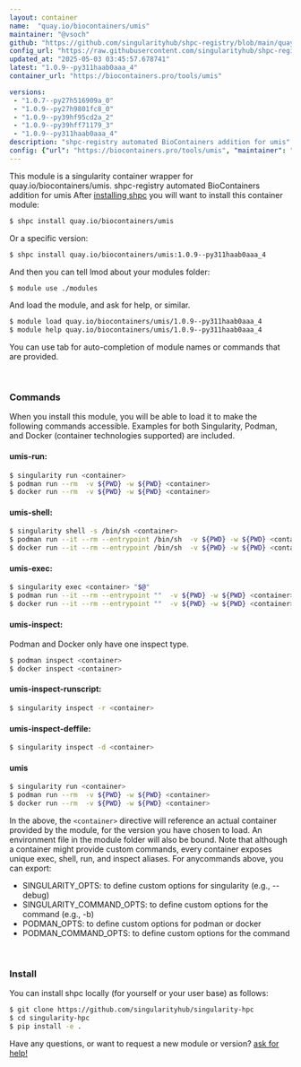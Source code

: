 ```yaml
---
layout: container
name:  "quay.io/biocontainers/umis"
maintainer: "@vsoch"
github: "https://github.com/singularityhub/shpc-registry/blob/main/quay.io/biocontainers/umis/container.yaml"
config_url: "https://raw.githubusercontent.com/singularityhub/shpc-registry/main/quay.io/biocontainers/umis/container.yaml"
updated_at: "2025-05-03 03:45:57.678741"
latest: "1.0.9--py311haab0aaa_4"
container_url: "https://biocontainers.pro/tools/umis"

versions:
 - "1.0.7--py27h516909a_0"
 - "1.0.9--py27h9801fc8_0"
 - "1.0.9--py39hf95cd2a_2"
 - "1.0.9--py39hff71179_3"
 - "1.0.9--py311haab0aaa_4"
description: "shpc-registry automated BioContainers addition for umis"
config: {"url": "https://biocontainers.pro/tools/umis", "maintainer": "@vsoch", "description": "shpc-registry automated BioContainers addition for umis", "latest": {"1.0.9--py311haab0aaa_4": "sha256:bba7c5f6130b6c460fb3968d4a010644be6ef32def241338f44ef882b1162b61"}, "tags": {"1.0.7--py27h516909a_0": "sha256:c13a0a65712c77f17e35298202ee1ea2bd2bd4c29ca47e63b82b136cfbf638d6", "1.0.9--py27h9801fc8_0": "sha256:c7aa72b01797584444066c2bf8852031b6f8dd58aeedf7f7bad3ede7e4d7e06f", "1.0.9--py39hf95cd2a_2": "sha256:cc43549bd917e392d482fe83279f8efe4728343a1fc11e1d54d2027cf27583b8", "1.0.9--py39hff71179_3": "sha256:c5acf9313fb1c5800fc7ce07b4aad2c915db14caccf6e90d34fb1f89bdb4ba88", "1.0.9--py311haab0aaa_4": "sha256:bba7c5f6130b6c460fb3968d4a010644be6ef32def241338f44ef882b1162b61"}, "docker": "quay.io/biocontainers/umis"}
---
```


This module is a singularity container wrapper for quay.io/biocontainers/umis.
shpc-registry automated BioContainers addition for umis
After [installing shpc](#install) you will want to install this container module:


```bash
$ shpc install quay.io/biocontainers/umis
```

Or a specific version:

```bash
$ shpc install quay.io/biocontainers/umis:1.0.9--py311haab0aaa_4
```

And then you can tell lmod about your modules folder:

```bash
$ module use ./modules
```

And load the module, and ask for help, or similar.

```bash
$ module load quay.io/biocontainers/umis/1.0.9--py311haab0aaa_4
$ module help quay.io/biocontainers/umis/1.0.9--py311haab0aaa_4
```

You can use tab for auto-completion of module names or commands that are provided.

<br>

### Commands

When you install this module, you will be able to load it to make the following commands accessible.
Examples for both Singularity, Podman, and Docker (container technologies supported) are included.

#### umis-run:

```bash
$ singularity run <container>
$ podman run --rm  -v ${PWD} -w ${PWD} <container>
$ docker run --rm  -v ${PWD} -w ${PWD} <container>
```

#### umis-shell:

```bash
$ singularity shell -s /bin/sh <container>
$ podman run --it --rm --entrypoint /bin/sh  -v ${PWD} -w ${PWD} <container>
$ docker run --it --rm --entrypoint /bin/sh  -v ${PWD} -w ${PWD} <container>
```

#### umis-exec:

```bash
$ singularity exec <container> "$@"
$ podman run --it --rm --entrypoint ""  -v ${PWD} -w ${PWD} <container> "$@"
$ docker run --it --rm --entrypoint ""  -v ${PWD} -w ${PWD} <container> "$@"
```

#### umis-inspect:

Podman and Docker only have one inspect type.

```bash
$ podman inspect <container>
$ docker inspect <container>
```

#### umis-inspect-runscript:

```bash
$ singularity inspect -r <container>
```

#### umis-inspect-deffile:

```bash
$ singularity inspect -d <container>
```



#### umis

```bash
$ singularity run <container>
$ podman run --rm  -v ${PWD} -w ${PWD} <container>
$ docker run --rm  -v ${PWD} -w ${PWD} <container>
```


In the above, the `<container>` directive will reference an actual container provided
by the module, for the version you have chosen to load. An environment file in the
module folder will also be bound. Note that although a container
might provide custom commands, every container exposes unique exec, shell, run, and
inspect aliases. For anycommands above, you can export:

 - SINGULARITY_OPTS: to define custom options for singularity (e.g., --debug)
 - SINGULARITY_COMMAND_OPTS: to define custom options for the command (e.g., -b)
 - PODMAN_OPTS: to define custom options for podman or docker
 - PODMAN_COMMAND_OPTS: to define custom options for the command

<br>

### Install

You can install shpc locally (for yourself or your user base) as follows:

```bash
$ git clone https://github.com/singularityhub/singularity-hpc
$ cd singularity-hpc
$ pip install -e .
```

Have any questions, or want to request a new module or version? [ask for help!](https://github.com/singularityhub/singularity-hpc/issues)
